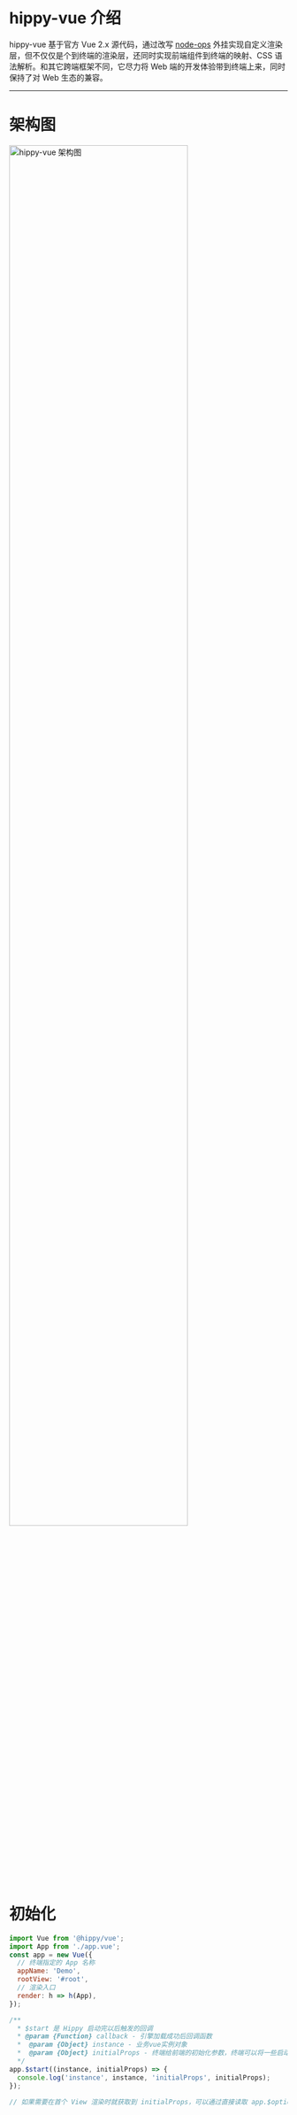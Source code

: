 
# hippy-vue 介绍

hippy-vue 基于官方 Vue 2.x 源代码，通过改写 [node-ops](//github.com/Tencent/Hippy/blob/master/packages/hippy-vue/src/runtime/node-ops.js) 外挂实现自定义渲染层，但不仅仅是个到终端的渲染层，还同时实现前端组件到终端的映射、CSS 语法解析。和其它跨端框架不同，它尽力将 Web 端的开发体验带到终端上来，同时保持了对 Web 生态的兼容。

---

# 架构图

<img src="assets/img/hippy-vue.png" alt="hippy-vue 架构图" width="80%"/>
<br />
<br />

# 初始化

```javascript
import Vue from '@hippy/vue';
import App from './app.vue';
const app = new Vue({
  // 终端指定的 App 名称
  appName: 'Demo',
  rootView: '#root',
  // 渲染入口
  render: h => h(App),
});

/**
  * $start 是 Hippy 启动完以后触发的回调
  * @param {Function} callback - 引擎加载成功后回调函数
  *  @param {Object} instance - 业务vue实例对象
  *  @param {Object} initialProps - 终端给前端的初始化参数，终端可以将一些启动需要的自定义属性放到入口文件里
  */
app.$start((instance, initialProps) => {
  console.log('instance', instance, 'initialProps', initialProps);
});

// 如果需要在首个 View 渲染时就获取到 initialProps，可以通过直接读取 app.$options.$superProps 

```
